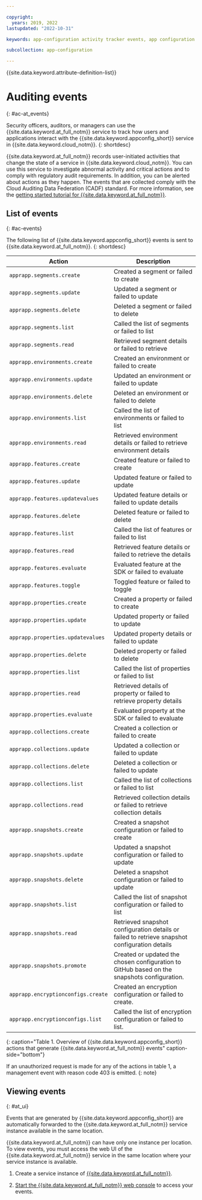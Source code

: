 ```yaml
---

copyright:
  years: 2019, 2022
lastupdated: "2022-10-31"

keywords: app-configuration activity tracker events, app configuration events, app configuration audit, app configuration audit events, app configuration audit logs

subcollection: app-configuration

---
```


{{site.data.keyword.attribute-definition-list}}

# Auditing events
{: #ac-at_events}

Security officers, auditors, or managers can use the {{site.data.keyword.at_full_notm}} service to track how users and applications interact with the {{site.data.keyword.appconfig_short}} service in {{site.data.keyword.cloud_notm}}.
{: shortdesc}

{{site.data.keyword.at_full_notm}} records user-initiated activities that change the state of a service in {{site.data.keyword.cloud_notm}}. You can use this service to investigate abnormal activity and critical actions and to comply with regulatory audit requirements. In addition, you can be alerted about actions as they happen. The events that are collected comply with the Cloud Auditing Data Federation (CADF) standard. For more information, see the [getting started tutorial for {{site.data.keyword.at_full_notm}}](/docs/activity-tracker?topic=activity-tracker-getting-started).

## List of events
{: #ac-events}

The following list of {{site.data.keyword.appconfig_short}} events is sent to {{site.data.keyword.at_full_notm}}.
{: shortdesc}

| Action             | Description      |
| -------------------| -----------------|
| `apprapp.segments.create` | Created a segment or failed to create |
| `apprapp.segments.update` | Updated a segment or failed to update |
| `apprapp.segments.delete` | Deleted a segment or failed to delete |
| `apprapp.segments.list` | Called the list of segments or failed to list |
| `apprapp.segments.read` | Retrieved segment details or failed to retrieve |
| `apprapp.environments.create` | Created an environment or failed to create |
| `apprapp.environments.update` | Updated an environment or failed to update |
| `apprapp.environments.delete` | Deleted an environment or failed to delete |
| `apprapp.environments.list` | Called the list of environments or failed to list |
| `apprapp.environments.read`| Retrieved environment details or failed to retrieve environment details |
| `apprapp.features.create`| Created feature or failed to create |
| `apprapp.features.update` | Updated feature or failed to update |
| `apprapp.features.updatevalues` | Updated feature details or failed to update details |
| `apprapp.features.delete` | Deleted feature or failed to delete |
| `apprapp.features.list` | Called the list of features or failed to list |
| `apprapp.features.read` | Retrieved feature details or failed to retrieve the details |
| `apprapp.features.evaluate` | Evaluated feature at the SDK or failed to evaluate |
| `apprapp.features.toggle` | Toggled feature or failed to toggle |
| `apprapp.properties.create` | Created a property or failed to create |
| `apprapp.properties.update` | Updated property or failed to update |
| `apprapp.properties.updatevalues`| Updated property details or failed to update |
| `apprapp.properties.delete` | Deleted property or failed to delete |
| `apprapp.properties.list` | Called the list of properties or failed to list |
| `apprapp.properties.read` | Retrieved details of property or failed to retrieve property details |
| `apprapp.properties.evaluate` | Evaluated property at the SDK or failed to evaluate |
| `apprapp.collections.create` | Created a collection or failed to create |
| `apprapp.collections.update` | Updated a collection or failed to update |
| `apprapp.collections.delete` | Deleted a collection or failed to update |
| `apprapp.collections.list` | Called the list of collections or failed to list |
| `apprapp.collections.read` | Retrieved collection details or failed to retrieve collection details |
| `apprapp.snapshots.create` | Created a snapshot configuration or failed to create |
| `apprapp.snapshots.update` | Updated a snapshot configuration or failed to update |
| `apprapp.snapshots.delete` | Deleted a snapshot configuration or failed to update |
| `apprapp.snapshots.list` | Called the list of snapshot configuration or failed to list |
| `apprapp.snapshots.read` | Retrieved snapshot configuration details or failed to retrieve snapshot configuration details |
| `apprapp.snapshots.promote` | Created or updated the chosen configuration to GitHub based on the snapshots configuration. |
| `apprapp.encryptionconfigs.create` | Created an encryption configuration or failed to create. |
| `apprapp.encryptionconfigs.list` | Called the list of encryption configuration or failed to list. |
{: caption="Table 1. Overview of {{site.data.keyword.appconfig_short}} actions that generate {{site.data.keyword.at_full_notm}} events" caption-side="bottom"}

If an unauthorized request is made for any of the actions in table 1, a management event with reason code 403 is emitted.
{: note}

## Viewing events
{: #at_ui}

Events that are generated by {{site.data.keyword.appconfig_short}} are automatically forwarded to the {{site.data.keyword.at_full_notm}} service instance available in the same location.

{{site.data.keyword.at_full_notm}} can have only one instance per location. To view events, you must access the web UI of the {{site.data.keyword.at_full_notm}} service in the same location where your service instance is available.

1. Create a service instance of [{{site.data.keyword.at_full_notm}}](/docs/activity-tracker?topic=activity-tracker-getting-started).

1. [Start the {{site.data.keyword.at_full_notm}} web console](/docs/activity-tracker?topic=activity-tracker-launch) to access your events.
